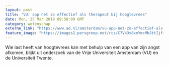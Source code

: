 ```yaml
---
layout: post
title: "VU: app net zo effectief als therapeut bij hoogtevrees"
date: Mon, 25 Mar 2019 09:58:00 GMT
category: wetenschap
externe_link: "https://www.ad.nl/amsterdam/vu-app-net-zo-effectief-als-therapeut-bij-hoogtevrees~a6540a7d/"
feature_image: "https://images2.persgroep.net/rcs/C7V43v8xnYmcMbJttIjfipJnJ-o/diocontent/144143003/_fitwidth/400/?appId=21791a8992982cd8da851550a453bd7f&quality=0.7"
---
```


Wie last heeft van hoogtevrees kan met behulp van een app van zijn angst afkomen, blijkt uit onderzoek van de Vrije Universiteit Amsterdam (VU) en de Universiteit Twente.
